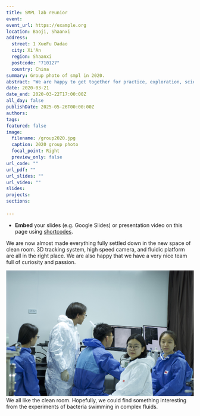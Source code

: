 ```yaml
---
title: SMPL lab reunior 
event: 
event_url: https://example.org
location: Baoji, Shaanxi
address:
  street: 1 XueFu Dadao
  city: Xi'An
  region: Shaanxi
  postcode: "710127"
  country: China
summary: Group photo of smpl in 2020.
abstract: "We are happy to get together for practice, exploration, science and enjoyfullness."
date: 2020-03-21
date_end: 2020-03-22T17:00:00Z
all_day: false
publishDate: 2025-05-26T00:00:00Z
authors: 
tags: 
featured: false
image:
  filename: /group2020.jpg
  caption: 2020 group photo
  focal_point: Right
  preview_only: false
url_code: ""
url_pdf: ""
url_slides: ""
url_video: ""
slides: 
projects: 
sections: 

---
```

- **Embed** your slides (e.g. Google Slides) or presentation video on this page using [shortcodes](https://docs.hugoblox.com/writing-markdown-latex/).

We are now almost made everything fully settled down in the new space of clean room. 3D tracking system, high speed camera, and fluidic platform are all in the right place. We are also happy that we have a very nice team full of curiosity and passion.

![Hiking at Guanshan Ranch](assets/media/ExperimentBact.jpg)
We all like the clean room. Hopefully, we could find something interesting from the experiments of bacteria swimming in complex fluids.
